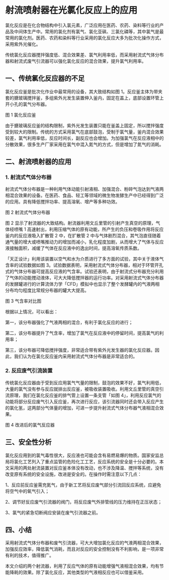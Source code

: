 # 射流喷射器在光氯化反应上的应用

氯化反应是在化合物结构中引入氯元素，广泛应用在医药、农药、染料等行业的产品及中间体生产中。常用的氯化剂有氯气、氯化亚砜、三氯化磷等，其中氯气是最常用的氯化剂。医药、农药和染料等行业采用的氯化反应大多为批次化操作方式，采用紫外光催化。

传统氯化反应器搅拌强度低、混合效果差、氯气利用率低，而采用射流式气体分布器和射流式废气引流器可以强化氯化反应的混合效果，提升氯气利用率。

## 一、传统氯化反应器的不足
氯化反应釜是批次化作业中最常用的设备，其大致结构如图 1。反应釜主体为带夹套的搪玻璃搅拌釜，多组紫外光发生装置伸入釜内，固定在盖上，底部设置环管上开小孔的氯气分布器。


图 1 氯化反应釜

由于搪玻璃反应釜的结构限制，紫外光发生装置只能在釜盖上固定，所以搅拌强度受到较大的限制。传统的方式采用氯气在底部鼓泡，受制于氯气量，釜内混合效果较差，氯气利用率低，反应时间长，副反应也会增加。为加强氯气在反应液相中的分散效果，很多生产厂家采用在氯气中混入氮气的方式，但是增加了氮气的消耗。

## 二、射流喷射器的应用

### 1. 射流式气体分布器
射流式气体分布器是一种利用气体动能引射液相、加强混合、粉碎气泡达到气液两相混合效果的设备。在医药、食品、轻工等领域的微生物发酵生产中已经得到广泛的应用。具有降低搅拌功率、提高溶氧、增产等多种功效。


图 2 射流式气体分布器

图 2 显示了射流器的大致结构。射流器利用文丘里管的引射产生真空的原理，气体经喷嘴 1 高速射出，利用压缩气体的原有动能，所产生的负压和卷吸作用将反应釜内的反应液吸入扩散管 2 中，在扩散管 2 中与气体剧烈混合，其气泡直径随着通气量的增大或喷嘴推动力的增加而减小，乳化程度加剧，从而增大了气体与反应液接触面积，减缓了气体在反应液中的逸出时间，提高溶氧传质系数。

「天正设计」利用该装置以空气和水为介质进行了多方面的试验，其中关于液体气含率的试验数据如图 3。试验数据表明，采用射流式气体分布器，相对于环管开孔式的气体分布器可提高反应液的气含率。试验还表明，由于射流式分布器充分利用了气体的动能搅动液体，可大大降低搅拌器的运行功率。对采用射流式气体分布器的发酵罐进行的计算流体力学「CFD」模拟中也显示了整个发酵罐内的气液两相分布均匀程度比常规分布器的罐大大提高。

图 3 气含率对比图

根据以上情况，可以看出：

第一，该分布器强化了气液两相的混合，有利于氯化反应的进行；

第二，该分布器提升了气含率，增加了氯气在反应液中的停留时间，提高氯气的利用率；

第三，该分布器可降低搅拌强度，非常适合带有紫外光发生器的氯化反应器。因此，我们认为在氯化反应釜内采用射流式气体分布器是非常适合的。

### 2. 反应废气引流装置
传统氯化反应器由于受到反应用氯气气量的限制，鼓泡的效果不好，氯气利用低，大量的氯气没有参与反应就排出反应釜，被吸收装置吸收。利用文丘里管的真空引流原理，我们在氯化反应釜的排气管上设置一条支管「如图 4」，利用反应氯气的动能将部分反应废气引入反应釜，再次进行反应，该引流器同时还会带入反应产生的氯化氢，这两部分气体量的增加，可进一步提升射流式气体分布器气液相混合效果。


图 4 改进后的氯气反应器

## 三、安全性分析
氯化反应用到的氯气毒性很大，反应液也可能会含有易燃易爆的物质。国家安监总局将氯化工艺列入了重点监管的危险化工工艺，反应系统的安全是十分必要的。本文采用的两处射流装置对反应釜本体没有改动，也不涉及降温、搅拌等系统，没有改变原有系统的安全设施，改进是安全的。在操作时需注意以下几点：

1、反应前反应釜需充氮气，由于新工艺将反应废气部分引流回反应系统，应避免将空气中的氧气引入；

2、调节好反应废气引流器的阀门，将反应废气外排管线的压力维持在正压状态；

3、氯气的紧急切断阀应安装在废气引流器之前。

## 四、小结
采用射流式气体分布器和废气引流器，可大大增加氯化反应的气液两相混合效果，加强反应效率，降低氯气消耗，而且对反应的安全控制没有不利影响，是一项非常有利的技术，值得推广。

本文介绍的两个射流器，利用了反应气体的原有动能增强气液相混合效果，均有节能降耗的效果。除了氯化反应，其他类型的气液相反应也可以借鉴采用。



